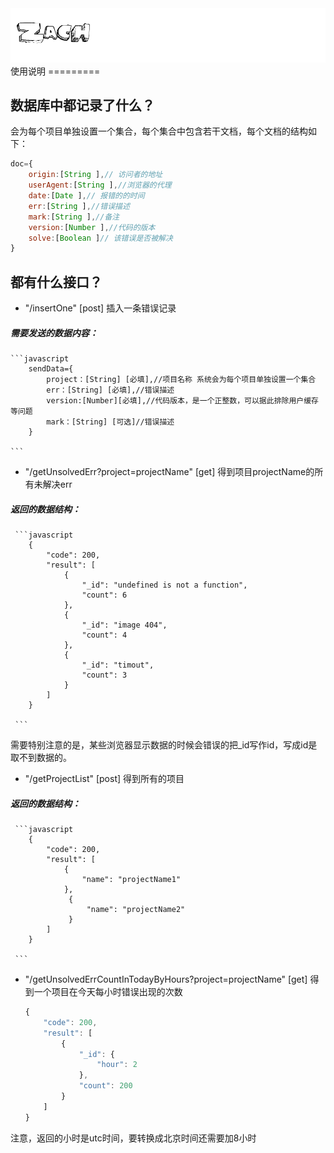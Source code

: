 <img src="src/img/zach.gif">
使用说明
=========

## 数据库中都记录了什么？

会为每个项目单独设置一个集合，每个集合中包含若干文档，每个文档的结构如下：
```javascript
doc={
    origin:[String ],// 访问者的地址
    userAgent:[String ],//浏览器的代理
    date:[Date ],// 报错的的时间
    err:[String ],//错误描述
    mark:[String ],//备注
    version:[Number ],//代码的版本
    solve:[Boolean ]// 该错误是否被解决
}

```


## 都有什么接口？

+ "/insertOne" [post] 插入一条错误记录
##### 需要发送的数据内容：
    ```javascript
        sendData={
            project：[String] [必填],//项目名称 系统会为每个项目单独设置一个集合
            err：[String] [必填],//错误描述
            version:[Number][必填],//代码版本，是一个正整数，可以据此排除用户缓存等问题
            mark：[String] [可选]//错误描述
        }
        
    ```

+ "/getUnsolvedErr?project=projectName" [get] 得到项目projectName的所有未解决err
##### 返回的数据结构：
     ```javascript
        {
            "code": 200,
            "result": [
                {
                    "_id": "undefined is not a function",
                    "count": 6
                },
                {
                    "_id": "image 404",
                    "count": 4
                },
                {
                    "_id": "timout",
                    "count": 3
                }
            ]
        }
            
     ```
  
需要特别注意的是，某些浏览器显示数据的时候会错误的把_id写作id，写成id是取不到数据的。

+ "/getProjectList" [post] 得到所有的项目
##### 返回的数据结构：
     ```javascript
        {
            "code": 200,
            "result": [
                {
                    "name": "projectName1"
                },
                 {
                     "name": "projectName2"
                 }
            ]
        }
            
     ```
     
+ "/getUnsolvedErrCountInTodayByHours?project=projectName" [get] 得到一个项目在今天每小时错误出现的次数
    ```javascript
    {
        "code": 200,
        "result": [
            {
                "_id": {
                    "hour": 2
                },
                "count": 200
            }
        ]
    }
    
    ```
注意，返回的小时是utc时间，要转换成北京时间还需要加8小时
